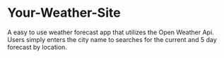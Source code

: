 # Your-Weather-Site
A easy to use weather forecast app that utilizes the Open Weather Api. Users simply enters the city name to searches for the current and 5 day forecast by location.
